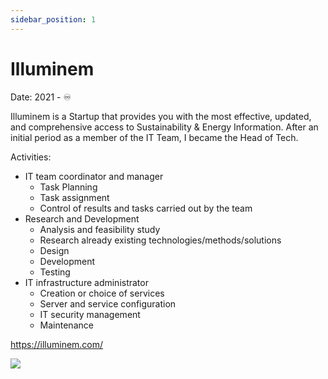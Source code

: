 ```yaml
---
sidebar_position: 1
---
```


# Illuminem

<div >
<p style={{textAlign: 'right'}}>Date: 2021 - ♾️</p>
</div>

Illuminem is a Startup that provides you with the most effective, updated, and comprehensive access to Sustainability & Energy Information.
After an initial period as a member of the IT Team, I became the Head of Tech.

Activities:
- IT team coordinator and manager
  - Task Planning
  - Task assignment
  - Control of results and tasks carried out by the team
- Research and Development
  - Analysis and feasibility study
  - Research already existing technologies/methods/solutions
  - Design
  - Development
  - Testing
- IT infrastructure administrator
  - Creation or choice of services
  - Server and service configuration
  - IT security management
  - Maintenance

<a href="https://illuminem.com/" target="_blank">https://illuminem.com/</a>

<a href="https://illuminem.com/" target="_blank">
<div style={{textAlign: 'center'}}>
  <img src="/MyPortfolio/img/Illuminem.png" />
</div>
</a>


